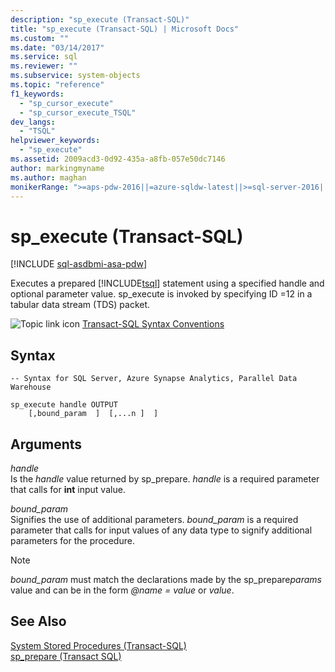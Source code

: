 ```yaml
---
description: "sp_execute (Transact-SQL)"
title: "sp_execute (Transact-SQL) | Microsoft Docs"
ms.custom: ""
ms.date: "03/14/2017"
ms.service: sql
ms.reviewer: ""
ms.subservice: system-objects
ms.topic: "reference"
f1_keywords: 
  - "sp_cursor_execute"
  - "sp_cursor_execute_TSQL"
dev_langs: 
  - "TSQL"
helpviewer_keywords: 
  - "sp_execute"
ms.assetid: 2009acd3-0d92-435a-a8fb-057e50dc7146
author: markingmyname
ms.author: maghan
monikerRange: ">=aps-pdw-2016||=azure-sqldw-latest||>=sql-server-2016||>=sql-server-linux-2017||=azuresqldb-mi-current"
---
```

# sp_execute (Transact-SQL)
[!INCLUDE [sql-asdbmi-asa-pdw](../../includes/applies-to-version/sql-asdbmi-asa-pdw.md)]

  Executes a prepared [!INCLUDE[tsql](../../includes/tsql-md.md)] statement using a specified handle and optional parameter value. sp_execute is invoked by specifying ID =12 in a tabular data stream (TDS) packet.  
  
 ![Topic link icon](../../database-engine/configure-windows/media/topic-link.gif "Topic link icon") [Transact-SQL Syntax Conventions](../../t-sql/language-elements/transact-sql-syntax-conventions-transact-sql.md)  
  
## Syntax  
  
```  
-- Syntax for SQL Server, Azure Synapse Analytics, Parallel Data Warehouse  
  
sp_execute handle OUTPUT  
    [,bound_param  ]  [,...n ]  ]  
```  
  
## Arguments  
 *handle*  
 Is the *handle* value returned by sp_prepare. *handle* is a required parameter that calls for **int** input value.  
  
 *bound_param*  
 Signifies the use of additional parameters. *bound_param* is a required parameter that calls for input values of any data type to signify additional parameters for the procedure.  
  
> [!NOTE]  
>  *bound_param* must match the declarations made by the sp_prepare*params* value and can be in the form *@name = value* or *value*.  
  
## See Also  
 [System Stored Procedures &#40;Transact-SQL&#41;](../../relational-databases/system-stored-procedures/system-stored-procedures-transact-sql.md)   
 [sp_prepare &#40;Transact SQL&#41;](../../relational-databases/system-stored-procedures/sp-prepare-transact-sql.md)  
  
  
